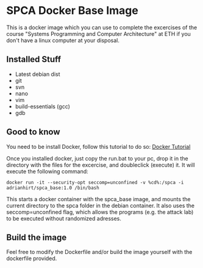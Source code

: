 # SPCA Docker Base Image

This is a docker image which you can use to complete the excercises of the course "Systems Programming and Computer Architecture" at ETH if you don't have a linux computer at your disposal.

## Installed Stuff
- Latest debian dist
- git
- svn
- nano
- vim
- build-essentials (gcc)
- gdb

## Good to know

You need to be install Docker, follow this tutorial to do so: [Docker Tutorial](https://docs.docker.com/docker-for-windows/install/#download-docker-for-windows)

Once you installed docker, just copy the run.bat to your pc, drop it in the directory with the files for the excercise, and doubleclick (execute) it. It will execute the following command:

```
docker run -it --security-opt seccomp=unconfined -v %cd%:/spca -i adrianhirt/spca_base:1.0 /bin/bash
```

This starts a docker container with the spca_base image, and mounts the current directory to the spca folder in the debian container. It also uses the seccomp=unconfined flag, which allows the programs (e.g. the attack lab) to be executed without randomized adresses.

## Build the image

Feel free to modify the Dockerfile and/or build the image yourself with the dockerfile provided.
